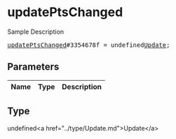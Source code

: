 # updatePtsChanged

Sample Description

<pre>
<a href="../constructor/updatePtsChanged.md">updatePtsChanged</a>#3354678f = undefined<a href="../type/Update.md">Update</a>;
</pre>

## Parameters

| Name | Type | Description |
|------|:----:|-------------|

## Type

undefined&lt;a href=&#34;../type/Update.md&#34;&gt;Update&lt;/a&gt;
